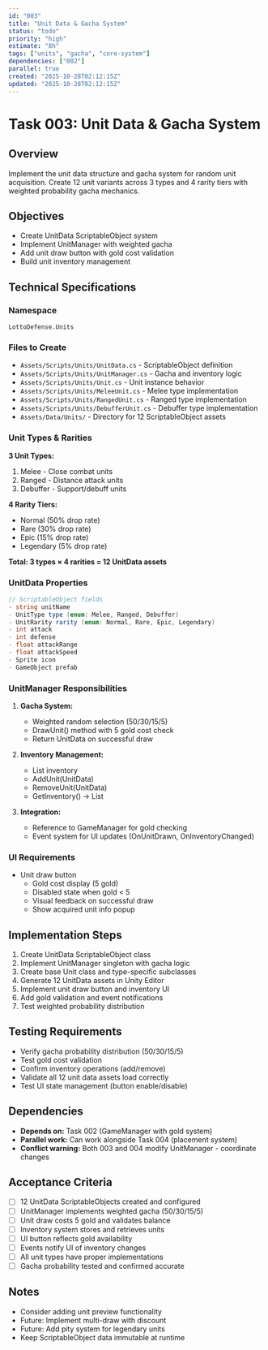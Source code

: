```yaml
---
id: "003"
title: "Unit Data & Gacha System"
status: "todo"
priority: "high"
estimate: "8h"
tags: ["units", "gacha", "core-system"]
dependencies: ["002"]
parallel: true
created: "2025-10-28T02:12:15Z"
updated: "2025-10-28T02:12:15Z"
---
```


# Task 003: Unit Data & Gacha System

## Overview
Implement the unit data structure and gacha system for random unit acquisition. Create 12 unit variants across 3 types and 4 rarity tiers with weighted probability gacha mechanics.

## Objectives
- Create UnitData ScriptableObject system
- Implement UnitManager with weighted gacha
- Add unit draw button with gold cost validation
- Build unit inventory management

## Technical Specifications

### Namespace
`LottoDefense.Units`

### Files to Create
- `Assets/Scripts/Units/UnitData.cs` - ScriptableObject definition
- `Assets/Scripts/Units/UnitManager.cs` - Gacha and inventory logic
- `Assets/Scripts/Units/Unit.cs` - Unit instance behavior
- `Assets/Scripts/Units/MeleeUnit.cs` - Melee type implementation
- `Assets/Scripts/Units/RangedUnit.cs` - Ranged type implementation
- `Assets/Scripts/Units/DebufferUnit.cs` - Debuffer type implementation
- `Assets/Data/Units/` - Directory for 12 ScriptableObject assets

### Unit Types & Rarities
**3 Unit Types:**
1. Melee - Close combat units
2. Ranged - Distance attack units
3. Debuffer - Support/debuff units

**4 Rarity Tiers:**
- Normal (50% drop rate)
- Rare (30% drop rate)
- Epic (15% drop rate)
- Legendary (5% drop rate)

**Total: 3 types × 4 rarities = 12 UnitData assets**

### UnitData Properties
```csharp
// ScriptableObject fields
- string unitName
- UnitType type (enum: Melee, Ranged, Debuffer)
- UnitRarity rarity (enum: Normal, Rare, Epic, Legendary)
- int attack
- int defense
- float attackRange
- float attackSpeed
- Sprite icon
- GameObject prefab
```

### UnitManager Responsibilities
1. **Gacha System:**
   - Weighted random selection (50/30/15/5)
   - DrawUnit() method with 5 gold cost check
   - Return UnitData on successful draw

2. **Inventory Management:**
   - List<UnitData> inventory
   - AddUnit(UnitData)
   - RemoveUnit(UnitData)
   - GetInventory() → List<UnitData>

3. **Integration:**
   - Reference to GameManager for gold checking
   - Event system for UI updates (OnUnitDrawn, OnInventoryChanged)

### UI Requirements
- Unit draw button
  - Gold cost display (5 gold)
  - Disabled state when gold < 5
  - Visual feedback on successful draw
  - Show acquired unit info popup

## Implementation Steps
1. Create UnitData ScriptableObject class
2. Implement UnitManager singleton with gacha logic
3. Create base Unit class and type-specific subclasses
4. Generate 12 UnitData assets in Unity Editor
5. Implement unit draw button and inventory UI
6. Add gold validation and event notifications
7. Test weighted probability distribution

## Testing Requirements
- Verify gacha probability distribution (50/30/15/5)
- Test gold cost validation
- Confirm inventory operations (add/remove)
- Validate all 12 unit data assets load correctly
- Test UI state management (button enable/disable)

## Dependencies
- **Depends on:** Task 002 (GameManager with gold system)
- **Parallel work:** Can work alongside Task 004 (placement system)
- **Conflict warning:** Both 003 and 004 modify UnitManager - coordinate changes

## Acceptance Criteria
- [ ] 12 UnitData ScriptableObjects created and configured
- [ ] UnitManager implements weighted gacha (50/30/15/5)
- [ ] Unit draw costs 5 gold and validates balance
- [ ] Inventory system stores and retrieves units
- [ ] UI button reflects gold availability
- [ ] Events notify UI of inventory changes
- [ ] All unit types have proper implementations
- [ ] Gacha probability tested and confirmed accurate

## Notes
- Consider adding unit preview functionality
- Future: Implement multi-draw with discount
- Future: Add pity system for legendary units
- Keep ScriptableObject data immutable at runtime
